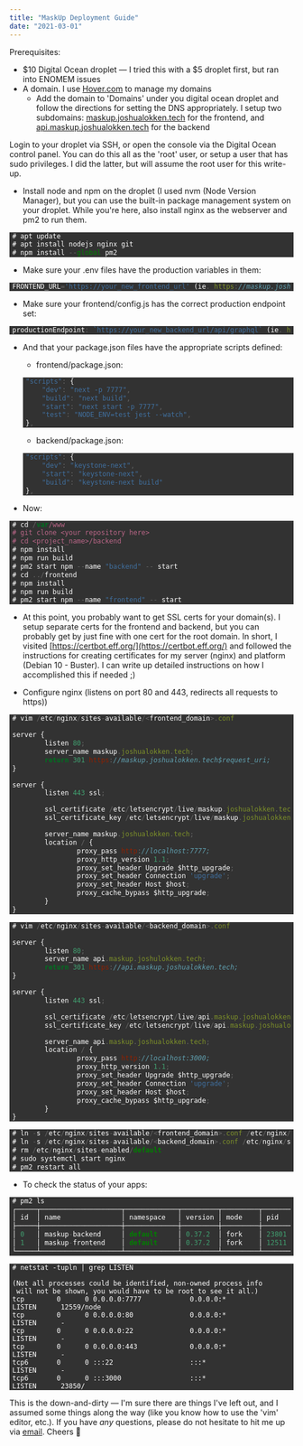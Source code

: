 ```yaml
---
title: "MaskUp Deployment Guide"
date: "2021-03-01"
---
```


Prerequisites:

- $10 Digital Ocean droplet — I tried this with a $5 droplet first, but ran into ENOMEM issues
- A domain. I use [Hover.com](http://hover.com) to manage my domains
  - Add the domain to 'Domains' under you digital ocean droplet and follow the directions for setting the DNS appropriately. I setup two subdomains: [maskup.joshualokken.tech](http://maskup.joshualokken.tech) for the frontend, and [api.maskup.joshualokken.tech](http://api.maskup.joshualokken.tech) for the backend

Login to your droplet via SSH, or open the console via the Digital Ocean control panel. You can do this all as the 'root' user, or setup a user that has sudo privileges. I did the latter, but will assume the root user for this write-up.

- Install node and npm on the droplet (I used nvm (Node Version Manager), but you can use the built-in package management system on your droplet. While you're here, also install nginx as the webserver and pm2 to run them.

<div style="background-color: rgb(50, 50, 50); color: white; padding: 0 5px;">

```jsx
# apt update
# apt install nodejs nginx git
# npm install --global pm2
```

</div>

- Make sure your .env files have the production variables in them:

<div style="background-color: rgb(50, 50, 50); color: white; padding: 0 5px;">

```jsx
FRONTEND_URL='https://your_new_frontend_url' (ie. https://maskup.joshualokken.tech)
```

</div>

- Make sure your frontend/config.js has the correct production endpoint set:

<div style="background-color: rgb(50, 50, 50); color: white; padding: 0 5px;">

```jsx
productionEndpoint: `https://your_new_backend_url/api/graphql` (ie. https://api.maskup.joshualokken.tech/api/graphql)
```

</div>

- And that your package.json files have the appropriate scripts defined:

  - frontend/package.json:

  <div style="background-color: rgb(50, 50, 50); color: white; padding: 0 5px;">

  ```jsx
  "scripts": {
      "dev": "next -p 7777",
      "build": "next build",
      "start": "next start -p 7777",
      "test": "NODE_ENV=test jest --watch",
  },
  ```

  </div>

  - backend/package.json:

  <div style="background-color: rgb(50, 50, 50); color: white; padding: 0 5px;">

  ```jsx
  "scripts": {
      "dev": "keystone-next",
      "start": "keystone-next",
      "build": "keystone-next build"
  },
  ```

  </div>

- Now:

<div style="background-color: rgb(50, 50, 50); color: white; padding: 0 5px;">

```jsx
# cd /var/www
# git clone <your repository here>
# cd <project_name>/backend
# npm install
# npm run build
# pm2 start npm --name "backend" -- start
# cd ../frontend
# npm install
# npm run build
# pm2 start npm --name "frontend" -- start

```

</div>

- At this point, you probably want to get SSL certs for your domain(s). I setup separate certs for the frontend and backend, but you can probably get by just fine with one cert for the root domain. In short, I visited [https://certbot.eff.org/](https://certbot.eff.org/) and followed the instructions for creating certificates for my server (nginx) and platform (Debian 10 - Buster). I can write up detailed instructions on how I accomplished this if needed ;)

- Configure nginx (listens on port 80 and 443, redirects all requests to https))

<div style="background-color: rgb(50, 50, 50); color: white; padding: 0 5px;">

```jsx
# vim /etc/nginx/sites-available/<frontend_domain>.conf

server {
        listen 80;
        server_name maskup.joshualokken.tech;
        return 301 https://maskup.joshualokken.tech$request_uri;
}

server {
        listen 443 ssl;

        ssl_certificate /etc/letsencrypt/live/maskup.joshualokken.tech/cert.pem;
        ssl_certificate_key /etc/letsencrypt/live/maskup.joshualokken.tech/privkey.pem;

        server_name maskup.joshualokken.tech;
        location / {
                proxy_pass http://localhost:7777;
                proxy_http_version 1.1;
                proxy_set_header Upgrade $http_upgrade;
                proxy_set_header Connection 'upgrade';
                proxy_set_header Host $host;
                proxy_cache_bypass $http_upgrade;
        }
}
```

</div>
<div style="background-color: rgb(50, 50, 50); color: white; padding: 0 5px;">

```jsx
# vim /etc/nginx/sites-available/<backend_domain>.conf

server {
        listen 80;
        server_name api.maskup.joshulokken.tech;
        return 301 https://api.maskup.joshualokken.tech;
}

server {
        listen 443 ssl;

        ssl_certificate /etc/letsencrypt/live/api.maskup.joshualokken.tech/cert.pem;
        ssl_certificate_key /etc/letsencrypt/live/api.maskup.joshualokken.tech/privkey.pem;

        server_name api.maskup.joshualokken.tech;
        location / {
                proxy_pass http://localhost:3000;
                proxy_http_version 1.1;
                proxy_set_header Upgrade $http_upgrade;
                proxy_set_header Connection 'upgrade';
                proxy_set_header Host $host;
                proxy_cache_bypass $http_upgrade;
        }
}
```

</div>
<div style="background-color: rgb(50, 50, 50); color: white; padding: 0 5px;">

```jsx
# ln -s /etc/nginx/sites-available/<frontend_domain>.conf /etc/nginx/sites-enabled/
# ln -s /etc/nginx/sites-available/<backend_domain>.conf /etc/nginx/sites-enabled/
# rm /etc/nginx/sites-enabled/default
# sudo systemctl start nginx
# pm2 restart all
```

</div>

- To check the status of your apps:

<div style="background-color: rgb(50, 50, 50); color: white; padding: 0 5px;">

```jsx
# pm2 ls
┌─────┬────────────────────┬─────────────┬─────────┬─────────┬──────────┬────────┬──────┬───────────┬──────────┬──────────┬──────────┬──────────┐
│ id  │ name               │ namespace   │ version │ mode    │ pid      │ uptime │ ↺    │ status    │ cpu      │ mem      │ user     │ watching │
├─────┼────────────────────┼─────────────┼─────────┼─────────┼──────────┼────────┼──────┼───────────┼──────────┼──────────┼──────────┼──────────┤
│ 0   │ maskup-backend     │ default     │ 0.37.2  │ fork    │ 23801    │ 42h    │ 4    │ online    │ 0%       │ 51.8mb   │ joshua   │ disabled │
│ 1   │ maskup-frontend    │ default     │ 0.37.2  │ fork    │ 12511    │ 20h    │ 84   │ online    │ 0%       │ 55.5mb   │ joshua   │ disabled │
└─────┴────────────────────┴─────────────┴─────────┴─────────┴──────────┴────────┴──────┴───────────┴──────────┴──────────┴──────────┴──────────┘
```

</div>
<div style="background-color: rgb(50, 50, 50); color: white; padding: 0 5px;">

```
# netstat -tupln | grep LISTEN

(Not all processes could be identified, non-owned process info
 will not be shown, you would have to be root to see it all.)
tcp        0      0 0.0.0.0:7777            0.0.0.0:*               LISTEN      12559/node
tcp        0      0 0.0.0.0:80              0.0.0.0:*               LISTEN      -
tcp        0      0 0.0.0.0:22              0.0.0.0:*               LISTEN      -
tcp        0      0 0.0.0.0:443             0.0.0.0:*               LISTEN      -
tcp6       0      0 :::22                   :::*                    LISTEN      -
tcp6       0      0 :::3000                 :::*                    LISTEN      23850/
```

</div>

This is the down-and-dirty — I'm sure there are things I've left out, and I assumed some things along the way (like you know how to use the 'vim' editor, etc.). If you have _any_ questions, please do not hesitate to hit me up via [email](mailto:joshualokken@pm.me). Cheers 🙂
